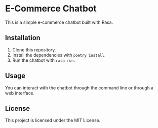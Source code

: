 # E-Commerce Chatbot

This is a simple e-commerce chatbot built with Rasa.

## Installation

1. Clone this repository.
2. Install the dependencies with `poetry install`.
3. Run the chatbot with `rasa run`.

## Usage

You can interact with the chatbot through the command line or through a web interface.

## License

This project is licensed under the MIT License.